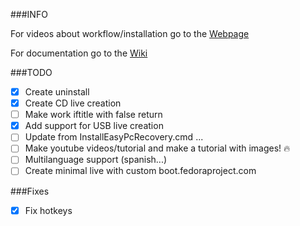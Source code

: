 ﻿

###INFO 

For videos about workflow/installation go to the [Webpage](https://liloman.github.io/easyPcRecovery/)

For documentation go to the [Wiki](https://github.com/liloman/easyPcRecovery/wiki)

###TODO

- [x] Create uninstall
- [x] Create CD live creation
- [ ] Make work iftitle with false return 
- [X] Add support for USB live creation 
- [ ] Update from InstallEasyPcRecovery.cmd ...
- [ ] Make youtube videos/tutorial and make a tutorial with images! :fire:
- [ ] Multilanguage support (spanish...)
- [ ] Create minimal live with custom boot.fedoraproject.com

###Fixes
- [x] Fix hotkeys
